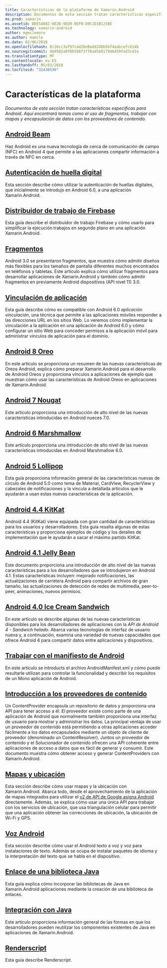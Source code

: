 ```yaml
---
title: Características de la plataforma de Xamarin.Android
description: Documentos de esta sección tratan características específicas para Android. Aquí encontrará temas como el uso de fragmentos, trabajar con mapas y encapsulación de datos con los proveedores de contenido.
ms.prod: xamarin
ms.assetid: DDE54082-6E2B-9ED9-05FB-D9C1D1B1258E
ms.technology: xamarin-android
author: mgmclemore
ms.author: mamcle
ms.date: 02/06/2018
ms.openlocfilehash: 8c26cc3af97cad26e8add248b5bf4aabcefc614b
ms.sourcegitcommit: 4b0582a0f06598f3ff8ad5b817946459fed3c42a
ms.translationtype: MT
ms.contentlocale: es-ES
ms.lasthandoff: 05/03/2018
ms.locfileid: "32436536"
---
```

# <a name="platform-features"></a>Características de la plataforma

_Documentos de esta sección tratan características específicas para Android. Aquí encontrará temas como el uso de fragmentos, trabajar con mapas y encapsulación de datos con los proveedores de contenido._

## <a name="android-beamandroidplatformandroid-beammd"></a>[Android Beam](~/android/platform/android-beam.md)

Haz Android es una nueva tecnología de cerca de comunicación de campo (NFC) en Android 4 que permite a las aplicaciones compartir información a través de NFC en cerca.

## <a name="fingerprint-authenticationandroidplatformfingerprint-authenticationindexmd"></a>[Autenticación de huella digital](~/android/platform/fingerprint-authentication/index.md)

Esta sección describe cómo utilizar la autenticación de huellas digitales, que inicialmente se introdujo en Android 6.0, a una aplicación Xamarin.Android.


## <a name="firebase-job-dispatcherandroidplatformfirebase-job-dispatchermd"></a>[Distribuidor de trabajo de Firebase](~/android/platform/firebase-job-dispatcher.md)

Esta guía describe el distribuidor de trabajo Firebase y cómo usarlo para simplificar la ejecución trabajos en segundo plano en una aplicación Xamarin.Android.



##  <a name="fragmentsandroidplatformfragmentsindexmd"></a>[Fragmentos](~/android/platform/fragments/index.md)

Android 3.0 se presentaron fragmentos, que muestra cómo admitir diseños más flexibles para los tamaños de pantalla diferentes muchos encontrados en teléfonos y tabletas. Este artículo explica cómo utilizar fragmentos para desarrollar aplicaciones de Xamarin.Android y también cómo admitir fragmentos en previamente Android dispositivos (API nivel 11) 3.0. 



## <a name="app-linkingandroidplatformapp-linkingmd"></a>[Vinculación de aplicación](~/android/platform/app-linking.md)

Esta guía describe cómo es compatible con Android 6.0 _aplicación vinculación_, una técnica que permite a las aplicaciones móviles responder a las direcciones URL en los sitios Web. Lo veremos cómo implementar la vinculación a la aplicación en una aplicación de Android 6.0 y cómo configurar un sitio Web para conceder permisos a la aplicación móvil para administrar vínculos de aplicación para el dominio.



##  <a name="android-8-oreoandroidplatformoreomd"></a>[Android 8 Oreo](~/android/platform/oreo.md)

En este artículo se proporciona un resumen de las nuevas características de Oreos Android, explica cómo preparar Xamarin.Android para el desarrollo de Android Oreos y proporciona vínculos a aplicaciones de ejemplo que muestran cómo usar las características de Android Oreos en aplicaciones de Xamarin.Android.



##  <a name="android-7-nougatandroidplatformnougatmd"></a>[Android 7 Nougat](~/android/platform/nougat.md)

Este artículo proporciona una introducción de alto nivel de las nuevas características introducidas en Android nueces 7.0.




##  <a name="android-6-marshmallowandroidplatformmarshmallowmd"></a>[Android 6 Marshmallow](~/android/platform/marshmallow.md)

Este artículo proporciona una introducción de alto nivel de las nuevas características introducidas en Android Marshmallow 6.0.




##  <a name="android-5-lollipopandroidplatformlollipopmd"></a>[Android 5 Lollipop](~/android/platform/lollipop.md)

Esta guía proporciona información general de las características nuevas de círculo de Android 5.0 como tema de Material, CardView, RecyclerView y cabezales de notificaciones y la vincula a detallada artículos que le ayudarán a usan estas nuevas características de la aplicación. 



##  <a name="android-44-kitkatandroidplatformkitkatmd"></a>[Android 4.4 KitKat](~/android/platform/kitkat.md)

Android 4.4 (KitKat) viene equipada con gran cantidad de características para los usuarios y desarrolladores. Esta guía resalta algunas de estas características y proporciona ejemplos de código y los detalles de implementación que le ayudarán a sacar el máximo partido KitKat. 




##  <a name="android-41-jelly-beanandroidplatformjelly-beanmd"></a>[Android 4.1 Jelly Bean](~/android/platform/jelly-bean.md)

Este documento proporciona una introducción de alto nivel de las nuevas características para a los desarrolladores que se introdujeron en Android 4.1. Estas características incluyen: mejorado notificaciones, las actualizaciones de carretera Android para compartir archivos de gran tamaño, las actualizaciones de detección de redes de multimedia, peer-to-peer, animaciones, nuevos permisos. 



##  <a name="android-40-ice-cream-sandwichandroidplatformice-cream-sandwichmd"></a>[Android 4.0 Ice Cream Sandwich](~/android/platform/ice-cream-sandwich.md)

En este artículo se describe algunas de las nuevas características disponibles para los desarrolladores de aplicaciones con la *API de Android 4 - Sandwich helado*. Abarca varias tecnologías de interfaz de usuario nueva y, a continuación, examina una variedad de nuevas capacidades que ofrece Android 4 para compartir datos entre aplicaciones y dispositivos. 


##  <a name="working-with-the-android-manifestandroid-manifestmd"></a>[Trabajar con el manifiesto de Android](android-manifest.md)

En este artículo se introducts el archivo AndroidManifest.xml y cómo puede resultarle utilizan para controlar la funcionalidad y describir los requisitos de un Mono aplicación de Android.


##  <a name="introduction-to-content-providersandroidplatformcontent-providersindexmd"></a>[Introducción a los proveedores de contenido](~/android/platform/content-providers/index.md)

Un ContentProvider encapsula un repositorio de datos y proporciona una API para tener acceso a él. El proveedor existe como parte de una aplicación de Android que normalmente también proporciona una interfaz de usuario para mostrar y administrar los datos. La principal ventaja de usar un proveedor de contenido está permitiendo a otras aplicaciones acceder fácilmente a los datos encapsulados mediante un objeto de cliente de proveedor (denominado un ContentResolver). Juntos un proveedor de contenido y el Solucionador de contenido ofrecen una API coherente entre aplicaciones de acceso a datos que es fácil de generar y consumir. Este documento muestra cómo obtener acceso y generar ContentProviders con Xamarin.Android. 



##  <a name="maps-and-locationandroidplatformmaps-and-locationindexmd"></a>[Mapas y ubicación](~/android/platform/maps-and-location/index.md)

Esta sección describe cómo usar mapas y la ubicación con Xamarin.Android. Abarca todo, desde el aprovechamiento de la aplicación de mapas integrados para utilizar el [v2 de API de Google asigna Android](https://developers.google.com/maps/documentation/android/) directamente. Además, se explica cómo usar una única API para trabajar con los servicios de ubicación, que usa triangulación celular para permitir que una aplicación obtener las correcciones de ubicación, la ubicación de Wi-Fi y GPS. 



## <a name="android-speechandroidplatformspeechmd"></a>[Voz Android](~/android/platform/speech.md)

Esta sección describe cómo usar el Android texto a voz y voz para instalaciones de texto. Además se ocupa de instalar paquetes de idioma y la interpretación del texto que se habla en el dispositivo. 


##  <a name="binding-a-java-librarybinding-java-libraryindexmd"></a>[Enlace de una biblioteca Java](binding-java-library/index.md)

Esta guía explica cómo incorporar las bibliotecas de Java en Xamarin.Android aplicaciones mediante la creación de una biblioteca de enlaces.

##  <a name="java-integrationjava-integrationindexmd"></a>[Integración con Java](java-integration/index.md)

Este artículo proporciona información general de las formas en que los desarrolladores pueden reutilizar los componentes existentes de Java en aplicaciones de Xamarin.Android.

##  <a name="renderscriptrenderscriptmd"></a>[Renderscript](renderscript.md)

Esta guía describe Renderscript.